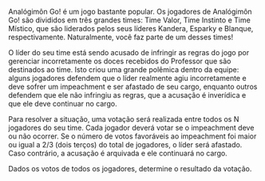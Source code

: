 Analógimôn Go! é um jogo bastante popular. Os jogadores de Analógimôn Go! são divididos em três grandes times: Time Valor, Time Instinto e Time Místico, que são liderados pelos seus líderes Kandera, Esparky e Blanque, respectivamente. Naturalmente, você faz parte de um desses times!

O líder do seu time está sendo acusado de infringir as regras do jogo por gerenciar incorretamente os doces recebidos do Professor que são destinados ao time. Isto criou uma grande polêmica dentro da equipe: alguns jogadores defendem que o líder realmente agiu incorretamente e deve sofrer um impeachment e ser afastado de seu cargo, enquanto outros defendem que ele não infringiu as regras, que a acusação é inverídica e que ele deve continuar no cargo.

Para resolver a situação, uma votação será realizada entre todos os N jogadores do seu time. Cada jogador deverá votar se o impeachment deve ou não ocorrer. Se o número de votos favoráveis ao impeachment foi maior ou igual a 2/3 (dois terços) do total de jogadores, o líder será afastado. Caso contrário, a acusação é arquivada e ele continuará no cargo.

Dados os votos de todos os jogadores, determine o resultado da votação.

